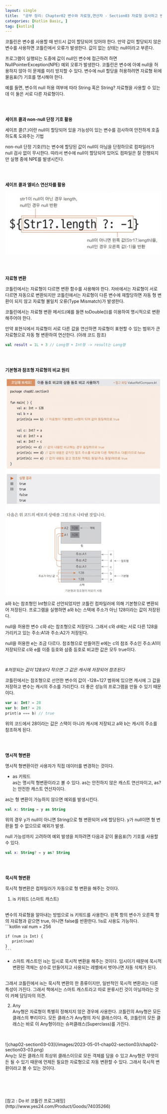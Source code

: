 ```yaml
---
layout: single
title:  "공부 정리: Chapter02 변수와 자료형,연산자 - Section03 자료형 검사하고 변환하기"
categories: [Kotlin Basic, ]
tag: [kotlin]
---
```


코틀린은 변수를 사용할 때 반드시 값이 할당되어 있어야 한다. 만약 값이 할당되지 않은 변수를 사용하면 코틀린에서 오류가 발생한다. 값이 없는 상태는 null이라고 부른다.

프로그램이 실행되는 도중에 값이 null인 변수에 접근하려 하면 NullPointerException(NPE) 예외 오류가 발생한다. 코틀린은 변수에 아예 null을 허용하지 않아 이 문제를 미리 방지할 수 있다. 변수에 null 할당을 허용하려면 자료형 뒤에 물음표(?) 기호를 명시해야 한다.

예를 들면, 변수의 null 허용 여부에 따라 String 혹은 String? 자료형을 사용할 수 있는데 이 둘은 서로 다른 자료형이다.

<br>
<br>

**세이프 콜과 non-null 단정 기호 활용**

세이프 콜(?.)이란 null이 할당되어 있을 가능성이 있는 변수를 검사하여 안전하게 호출하도록 도와주는 기법

non-null 단정 기호(!!)는 변수에 할당된 값이 null이 아님을 단정하므로 컴파일러가 null 검사 없이 무시한다. 따라서 변수에 null이 할당되어 있어도 컴파일은 잘 진행되지만 실행 중에 NPE를 발생시킨다.

<br>
<br>

**세이프 콜과 엘비스 연산자를 활용**

![chap02-section03-01](/images/2023-05-01-chap02-section03/chap02-section03-01.png)

<br>
<br>

**자료형 변환**

코틀린에서는 자료형이 다르면 변환 함수를 사용해야 한다. 자바에서는 자료형이 서로 다르면 자동으로 변환되지만 코틀린에서는 자료형이 다른 변수에 재할당하면 자동 형 변환이 되지 않고 자료형 불일치 오류(Type Mismatch)가 발생한다.

코틀린에서는 자료형 변환 메서드(예를 들면 toDouble())를 이용하여 명시적으로 변환해주어야 한다.

만약 표현식에서 자료형이 서로 다른 값을 연산하면 자료형이 표현할 수 있는 범위가 큰 자료형으로 자동 형 변환하여 연산한다. (아래 코드 참조)
```kotlin
val result = 1L + 3 // Long형 + Int형 -> result는 Long형
```

<br>
<br>

**기본형과 참조형 자료형의 비교 원리**

![chap02-section03-02](/images/2023-05-01-chap02-section03/chap02-section03-02.png)

a와 b는 참조형인 Int형으로 선언되었지만 코틀린 컴파일러에 의해 기본형으로 변환되어 저장된다. 프로그램을 실행하면 a와 b는 스택에 주소가 아닌 128이라는 값이 저장된다.

null을 허용한 변수 c와 d는 참조형으로 저장된다. 그래서 c와 d에는 서로 다른 128을 가리키고 있는 주소:A1과 주소:A2가 저장된다.

null을 허용한 e는 조금 다르다. 참조형으로 만들어진 e에는 c의 참조 주소인 주소:A1이 저장되므로 c와 e를 이중 등호와 삼중 등호로 비교한 값은 모두 true이다.

<br>

#*저장되는 값이 128보다 작으면 그 값은 캐시에 저장되어 참조된다*

코틀린에서는 참조형으로 선언한 변수의 값이 -128~127 범위에 있으면 캐시에 그 값을 저장하고 변수는 캐시의 주소를 가리킨다. 더 좋은 성능의 프로그램을 만들 수 있기 때문이다.
```kotlin
var a: Int? = 28
var b: Int? = 28
print(a === b) // true
```
위의 코드에서 28이라는 값은 스택이 아니라 캐시에 저장되고 a와 b는 캐시의 주소를 참조하게 된다.

<br>
<br>

**명시적 형변환**

명시적 형변환이란 사용자가 직접 데이터를 변경하는 것이다.
<br>
* as 키워드
  <br>
  as는 명시적 형변환이라고 볼 수 있다. as는 안전하지 않은 캐스트 연산자이고, as?는 안전한 캐스트 연산자이다.
  
as는 형 변환이 가능하지 않으면 예외를 발생시킨다.

```kotlin
val x: String = y as String
```

위의 경우 y가 null이 아니면 String으로 형 변환되어 x에 할당된다. y가 null이면 형 변환을 할 수 없으므로 예외가 발생.

null 가능성까지 고려하여 예외 발생을 피하려면 다음과 같이 물음표(?) 기호를 사용할 수 있다.

```kotlin
val x: String? = y as? String
```

<br>
<br>

**묵시적 형변환**

묵시적 형변환은 컴파일러가 자동으로 형 변환을 해주는 것이다.

1. is 키워드 (스마트 캐스트)
<br>
변수의 자료형을 알아내는 방법으로 is 키워드를 사용한다. 왼쪽 항의 변수가 오른쪽 항의 자료형과 같으면 true, 아니면 false를 반환한다. !is로 사용도 가능하다.
<br>
    ```kotlin
    val num = 256

    if (num is Int) {
       print(num)
    }
    ```
* 스마트 캐스트인 is는 임시로 묵시적 변환을 해주는 것이다. 임시이기 때문에 묵시적 변환된 객체는 상수로 만들어지고 사용되는 레벨에서 벗어나면 자동 삭제가 된다.
<br>
그래서 코틀린에서 is는 묵시적 변환의 한 종류이지만, 일반적인 묵시적 변환과는 다른 특성이 가진다.
그래서 책에서는 스마트 캐스트라고 따로 분류시킨 것이 아닐까라는 것이 카페 담당자의 의견.

<br>

2. Any
   <br>
Any형은 자료형이 특별히 정해지지 않은 경우에 사용한다. 코틀린의 Any형은 모든 클래스의 뿌리이다. 모든 클래스가 Any형의 자식 클래스이다. 즉, 코틀린의 모든 클래스는 바로 이 Any형이라는 슈퍼클래스(Superclass)를 가진다.
<br>
<br>
![chap02-section03-03](/images/2023-05-01-chap02-section03/chap02-section03-03.png)
<br>
Any는 모든 클래스의 최상위 클래스이므로 모든 객체를 담을 수 있고 Any형은 무엇이든 될 수 있기 때문에 언제든 필요한 자료형으로 자동 변환할 수 있다. 그래서 묵시적 변환이라고 볼 수 있는 것이다.

<br>
<br>
<br>
<br>
<br>
<br>
[참고 : Do it! 코틀린 프로그래밍](http://www.yes24.com/Product/Goods/74035266)